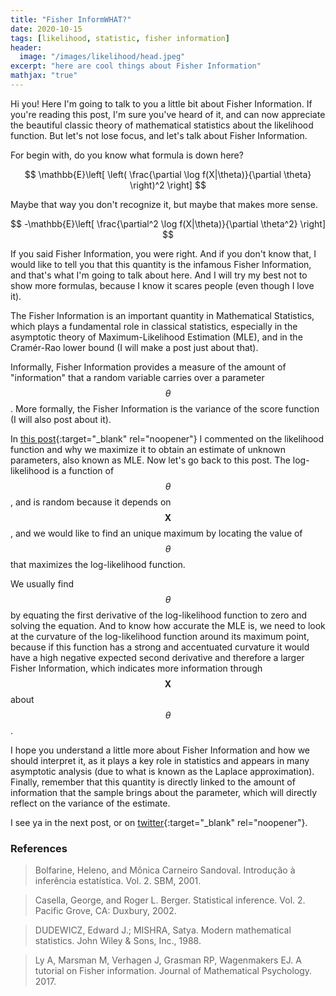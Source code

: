 ```yaml
---
title: "Fisher InformWHAT?"
date: 2020-10-15
tags: [likelihood, statistic, fisher information]
header:
  image: "/images/likelihood/head.jpeg"
excerpt: "here are cool things about Fisher Information"
mathjax: "true"
---
```

Hi you! Here I'm going to talk to you a little bit about Fisher Information. If you're reading this post, I'm sure you've heard of it, and can now appreciate the beautiful classic theory of mathematical statistics about the likelihood function. But let's not lose focus, and let's talk about Fisher Information.

For begin with, do you know what formula is down here?

$$
\mathbb{E}\left[ \left( \frac{\partial \log f(X|\theta)}{\partial \theta} \right)^2 \right]
$$

Maybe that way you don't recognize it, but maybe that makes more sense.

$$
-\mathbb{E}\left[ \frac{\partial^2 \log f(X|\theta)}{\partial \theta^2} \right]
$$

If you said Fisher Information, you were right. And if you don't know that, I would like to tell you that this quantity is the infamous Fisher Information, and that's what I'm going to talk about here. And I will try my best not to show more formulas, because I know it scares people (even though I love it).

The Fisher Information is an important quantity in Mathematical Statistics, which plays a fundamental role in classical statistics, especially in the asymptotic theory of Maximum-Likelihood Estimation (MLE), and in the Cramér-Rao lower bound (I will make a post just about that).

Informally, Fisher Information provides a measure of the amount of "information" that a random variable carries over a parameter $$ \theta $$. More formally, the Fisher Information is the variance of the score function (I will also post about it).

In [this post](https://scpatricio.github.io/likelihood/){:target="_blank" rel="noopener"} I commented on the likelihood function and why we maximize it to obtain an estimate of unknown parameters, also known as MLE. Now let's go back to this post. The log-likelihood is a function of $$\theta$$, and is random because it depends on $$\mathbf{X}$$, and we would like to find an unique maximum by locating the value of $$ \theta $$ that maximizes the log-likelihood function.

We usually find $$\theta$$ by equating the first derivative of the log-likelihood function to zero and solving the equation. And to know how accurate the MLE is, we need to look at the curvature of the log-likelihood function around its maximum point, because if this function has a strong and accentuated curvature it would have a high negative expected second derivative and therefore a larger Fisher Information, which indicates more information through $$\mathbf{X}$$ about $$\theta$$.

I hope you understand a little more about Fisher Information and how we should interpret it, as it plays a key role in statistics and appears in many asymptotic analysis (due to what is known as the Laplace approximation). Finally, remember that this quantity is directly linked to the amount of information that the sample brings about the parameter, which will directly reflect on the variance of the estimate.

I see ya in the next post, or on [twitter](http://twitter.com/scpatricio){:target="_blank" rel="noopener"}.

### References

> Bolfarine, Heleno, and Mônica Carneiro Sandoval. Introdução à inferência estatística. Vol. 2. SBM, 2001.

> Casella, George, and Roger L. Berger. Statistical inference. Vol. 2. Pacific Grove, CA: Duxbury, 2002.

> DUDEWICZ, Edward J.; MISHRA, Satya. Modern mathematical statistics. John Wiley & Sons, Inc., 1988.

>  Ly A, Marsman M, Verhagen J, Grasman RP, Wagenmakers EJ. A tutorial on Fisher information. Journal of Mathematical Psychology. 2017.
